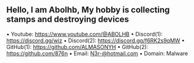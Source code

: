 Hello, I am Abolhb, My hobby is collecting stamps and destroying devices
------------------------------------------------
• Youtube: https://www.youtube.com/@ABOLHB
• Discord(1): https://discord.gg/wiz
• Discord(2): https://discord.gg/f6RK2s9qMW
• GitHub(1): https://github.com/ALMASONYH
• GitHub(2): https://github.com/876n
• Email: N3r-@hotmail.com
• Domain: Malware
